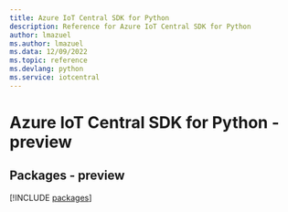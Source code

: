 ```yaml
---
title: Azure IoT Central SDK for Python
description: Reference for Azure IoT Central SDK for Python
author: lmazuel
ms.author: lmazuel
ms.data: 12/09/2022
ms.topic: reference
ms.devlang: python
ms.service: iotcentral
---
```

# Azure IoT Central SDK for Python - preview
## Packages - preview
[!INCLUDE [packages](iot-central-index.md)]